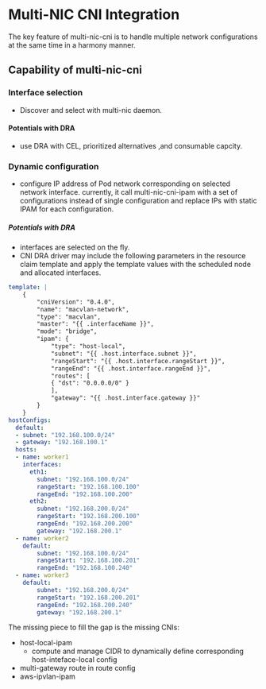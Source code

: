 # Multi-NIC CNI Integration

The key feature of multi-nic-cni is to handle multiple network configurations at the same time in a harmony manner. 

## Capability of multi-nic-cni

### Interface selection
- Discover and select with multi-nic daemon.

#### Potentials with DRA
- use DRA with CEL, prioritized alternatives ,and consumable capcity.

### Dynamic configuration
- configure IP address of Pod network corresponding on selected network interface.
  currently, it call multi-nic-cni-ipam with a set of configurations instead of single configuration and replace IPs with static IPAM for each configuration.

##### Potentials with DRA
- interfaces are selected on the fly.
- CNI DRA driver may include the following parameters in the resource claim template and apply the template values with the scheduled node and allocated interfaces.

```yaml
template: |
    {
        "cniVersion": "0.4.0",
        "name": "macvlan-network",
        "type": "macvlan",
        "master": "{{ .interfaceName }}",
        "mode": "bridge",
        "ipam": {
            "type": "host-local",
            "subnet": "{{ .host.interface.subnet }}",
            "rangeStart": "{{ .host.interface.rangeStart }}",
            "rangeEnd": "{{ .host.interface.rangeEnd }}",
            "routes": [
            { "dst": "0.0.0.0/0" }
            ],
            "gateway": "{{ .host.interface.gateway }}"
        }
    }
hostConfigs:
  default:
  - subnet: "192.168.100.0/24"
  - gateway: "192.168.100.1"
  hosts:
  - name: worker1
    interfaces:
      eth1:
        subnet: "192.168.100.0/24"
        rangeStart: "192.168.100.100"
        rangeEnd: "192.168.100.200"
      eth2:
        subnet: "192.168.200.0/24"
        rangeStart: "192.168.200.100"
        rangeEnd: "192.168.200.200"
        gateway: "192.168.200.1"
  - name: worker2
    default:
        subnet: "192.168.100.0/24"
        rangeStart: "192.168.100.201"
        rangeEnd: "192.168.100.240"
  - name: worker3
    default:
        subnet: "192.168.200.0/24"
        rangeStart: "192.168.200.201"
        rangeEnd: "192.168.200.240"
        gateway: "192.168.200.1"
```

The missing piece to fill the gap is the missing CNIs:
- host-local-ipam
    - compute and manage CIDR to dynamically define corresponding host-inteface-local config
- multi-gateway route in route config
- aws-ipvlan-ipam